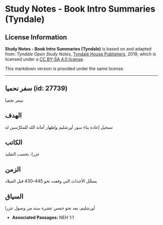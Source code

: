 # Study Notes - Book Intro Summaries (Tyndale)

## License Information

**Study Notes - Book Intro Summaries (Tyndale)** is based on and adapted from: _Tyndale Open Study Notes_, [Tyndale House Publishers](https://tyndaleopenresources.com/), 2019, which is licensed under a [CC BY-SA 4.0 license](https://creativecommons.org/licenses/by-sa/4.0/legalcode.en).

This markdown version is provided under the same license.



--------------------------------

## سفر نحميا (id: 27739)

سِفر نحميا

الهدف
-----

تسجيل إعادة بناء سور أورشليم وإظهار أمانة الله للمكرَّسين له

الكاتب
------

عزرا، بحسب التقليد

الزمن
-----

يسجِّل الأحداث التي وقعت نحو 445–430 قبل الميلاد

السياق
------

أورشليم، بعد نحو خمس عشرة سنة من وصول عزرا

* **Associated Passages:** NEH 1:1

